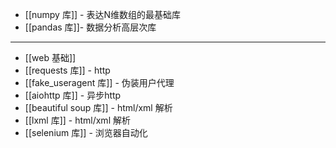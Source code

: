 - [[numpy 库]] - 表达N维数组的最基础库
- [[pandas 库]]- 数据分析高层次库
---
- [[web 基础]]
- [[requests 库]] - http
- [[fake_useragent 库]] - 伪装用户代理
- [[aiohttp 库]] - 异步http
- [[beautiful soup 库]] - html/xml 解析
- [[lxml 库]] - html/xml 解析
- [[selenium 库]] - 浏览器自动化


